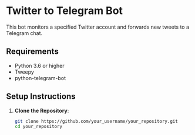 # Twitter to Telegram Bot

This bot monitors a specified Twitter account and forwards new tweets to a Telegram chat.

## Requirements

- Python 3.6 or higher
- Tweepy
- python-telegram-bot

## Setup Instructions

1. **Clone the Repository**:

   ```bash
   git clone https://github.com/your_username/your_repository.git
   cd your_repository
